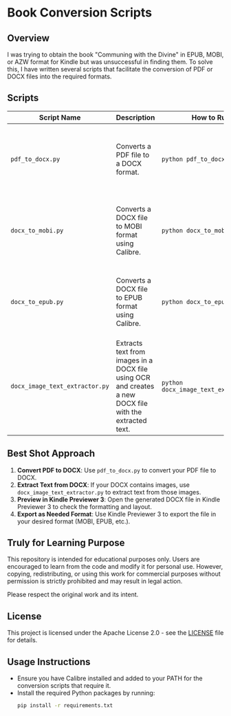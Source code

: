 # Book Conversion Scripts

## Overview
I was trying to obtain the book "Communing with the Divine" in EPUB, MOBI, or AZW format for Kindle but was unsuccessful in finding them. To solve this, I have written several scripts that facilitate the conversion of PDF or DOCX files into the required formats.

## Scripts

| Script Name                          | Description                                                                 | How to Run                          | Input/Output                                                                 |
|---------------------------------------|-----------------------------------------------------------------------------|-------------------------------------|------------------------------------------------------------------------------|
| `pdf_to_docx.py`                     | Converts a PDF file to a DOCX format.                                     | ```python pdf_to_docx.py ```  | Input: Specify the input PDF file path in the script. <br> Output: Generates a DOCX file. |
| `docx_to_mobi.py`                    | Converts a DOCX file to MOBI format using Calibre.                        | ```python docx_to_mobi.py ``` | Input: Specify the input DOCX file path in the script. <br> Output: Generates a MOBI file. |
| `docx_to_epub.py`                    | Converts a DOCX file to EPUB format using Calibre.                        | ```python docx_to_epub.py ``` | Input: Specify the input DOCX file path in the script. <br> Output: Generates an EPUB file. |
| `docx_image_text_extractor.py`       | Extracts text from images in a DOCX file using OCR and creates a new DOCX file with the extracted text. | ```python docx_image_text_extractor.py ``` | Input: Specify the input DOCX file path in the script. <br> Output: Generates a new DOCX file with text extracted from images. |

## Best Shot Approach
1. **Convert PDF to DOCX**: Use `pdf_to_docx.py` to convert your PDF file to DOCX.
2. **Extract Text from DOCX**: If your DOCX contains images, use `docx_image_text_extractor.py` to extract text from those images.
3. **Preview in Kindle Previewer 3**: Open the generated DOCX file in Kindle Previewer 3 to check the formatting and layout.
4. **Export as Needed Format**: Use Kindle Previewer 3 to export the file in your desired format (MOBI, EPUB, etc.).

## Truly for Learning Purpose

This repository is intended for educational purposes only. Users are encouraged to learn from the code and modify it for personal use. However, copying, redistributing, or using this work for commercial purposes without permission is strictly prohibited and may result in legal action.

Please respect the original work and its intent.

## License

This project is licensed under the Apache License 2.0 - see the [LICENSE](LICENSE) file for details.

## Usage Instructions
- Ensure you have Calibre installed and added to your PATH for the conversion scripts that require it.
- Install the required Python packages by running:
  ```bash
  pip install -r requirements.txt
  ```
